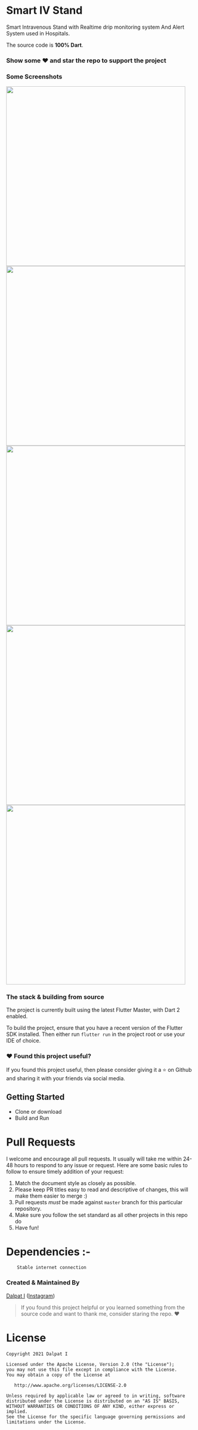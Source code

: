 # Smart IV Stand

Smart Intravenous Stand with Realtime drip monitoring system And Alert System used in Hospitals.

The source code is **100% Dart**.

### Show some :heart: and star the repo to support the project

### Some Screenshots

<img height="480px" src="https://user-images.githubusercontent.com/49696449/126703251-21cac162-55ff-45cf-8cfd-d2aaf4837c32.png"> <img height="480px" src="https://user-images.githubusercontent.com/49696449/126703254-a389fb8d-2210-4214-ab77-c17b7f20b843.png"> <img height="480px" src="https://user-images.githubusercontent.com/49696449/126703242-746cd030-8f7f-4b81-90e7-d2bfa02ab0b2.png"><img height="480px" src="https://user-images.githubusercontent.com/49696449/126703245-8077aeb3-75ce-44c2-9e88-317a033c731d.png">  <img height="480px" src="https://user-images.githubusercontent.com/49696449/126703248-e851eb5c-9efb-4425-8c6e-d7710b849c85.png">


### The stack & building from source

The project is currently built using the latest Flutter Master, with Dart 2 enabled.

To build the project, ensure that you have a recent version of the Flutter SDK installed. Then either run `flutter run` in the project root or use your IDE of choice.

### :heart: Found this project useful?

If you found this project useful, then please consider giving it a :star: on Github and sharing it with your friends via social media.


## Getting Started
- Clone or download
- Build and Run

# Pull Requests

I welcome and encourage all pull requests. It usually will take me within 24-48 hours to respond to any issue or request. Here are some basic rules to follow to ensure timely addition of your request:

1.  Match the document style as closely as possible.
2.  Please keep PR titles easy to read and descriptive of changes, this will make them easier to merge :)
3.  Pull requests _must_ be made against `master` branch for this particular repository.
4.  Make sure you follow the set standard as all other projects in this repo do
5.  Have fun!

# Dependencies :-

		Stable internet connection


### Created & Maintained By

[Dalpat I](https://github.com/dalpat98)
([Instagram](https://www.instagram.com/dalpat_chaudhary__/))

> If you found this project helpful or you learned something from the source code and want to thank me, consider staring the repo. :heart:

# License

    Copyright 2021 Dalpat I

    Licensed under the Apache License, Version 2.0 (the "License");
    you may not use this file except in compliance with the License.
    You may obtain a copy of the License at

       http://www.apache.org/licenses/LICENSE-2.0

    Unless required by applicable law or agreed to in writing, software
    distributed under the License is distributed on an "AS IS" BASIS,
    WITHOUT WARRANTIES OR CONDITIONS OF ANY KIND, either express or implied.
    See the License for the specific language governing permissions and
    limitations under the License.
